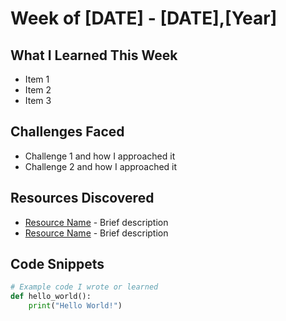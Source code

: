 # Week of [DATE] - [DATE],[Year]

## What I Learned This Week

- Item 1
- Item 2
- Item 3

## Challenges Faced

- Challenge 1 and how I approached it
- Challenge 2 and how I approached it

## Resources Discovered

- [Resource Name](URL) - Brief description
- [Resource Name](URL) - Brief description

## Code Snippets

```python
# Example code I wrote or learned
def hello_world():
    print("Hello World!")